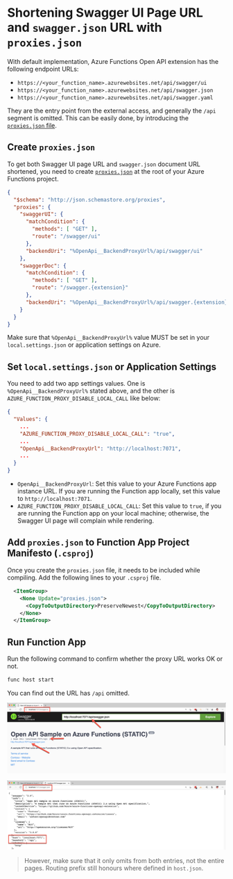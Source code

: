 # Shortening Swagger UI Page URL and `swagger.json` URL with `proxies.json` #

With default implementation, Azure Functions Open API extension has the following endpoint URLs:

* `https://<your_function_name>.azurewebsites.net/api/swagger/ui`
* `https://<your_function_name>.azurewebsites.net/api/swagger.json`
* `https://<your_function_name>.azurewebsites.net/api/swagger.yaml`

They are the entry point from the external access, and generally the `/api` segment is omitted. This can be easily done, by introducing the [`proxies.json` file](https://docs.microsoft.com/azure/azure-functions/functions-proxies?WT.mc_id=dotnet_0000_juyoo).


## Create `proxies.json` ##

To get both Swagger UI page URL and `swagger.json` document URL shortened, you need to create [`proxies.json`](https://docs.microsoft.com/azure/azure-functions/functions-proxies?WT.mc_id=dotnet_0000_juyoo) at the root of your Azure Functions project.

```json
{
  "$schema": "http://json.schemastore.org/proxies",
  "proxies": {
    "swaggerUI": {
      "matchCondition": {
        "methods": [ "GET" ],
        "route": "/swagger/ui"
      },
      "backendUri": "%OpenApi__BackendProxyUrl%/api/swagger/ui"
    },
    "swaggerDoc": {
      "matchCondition": {
        "methods": [ "GET" ],
        "route": "/swagger.{extension}"
      },
      "backendUri": "%OpenApi__BackendProxyUrl%/api/swagger.{extension}"
    }
  }
}
```

Make sure that `%OpenApi__BackendProxyUrl%` value MUST be set in your `local.settings.json` or application settings on Azure.


## Set `local.settings.json` or Application Settings ##

You need to add two app settings values. One is `%OpenApi__BackendProxyUrl%` stated above, and the other is `AZURE_FUNCTION_PROXY_DISABLE_LOCAL_CALL` like below:

```json
{
  "Values": {
    ...
    "AZURE_FUNCTION_PROXY_DISABLE_LOCAL_CALL": "true",
    ...
    "OpenApi__BackendProxyUrl": "http://localhost:7071",
    ...
  }
}
```

* `OpenApi__BackendProxyUrl`: Set this value to your Azure Functions app instance URL. If you are running the Function app locally, set this value to `http://localhost:7071`.
* `AZURE_FUNCTION_PROXY_DISABLE_LOCAL_CALL`: Set this value to `true`, if you are running the Function app on your local machine; otherwise, the Swagger UI page will complain while rendering.


## Add `proxies.json` to Function App Project Manifesto (`.csproj`) ##

Once you create the `proxies.json` file, it needs to be included while compiling. Add the following lines to your `.csproj` file.

```xml
  <ItemGroup>
    <None Update="proxies.json">
      <CopyToOutputDirectory>PreserveNewest</CopyToOutputDirectory>
    </None>
  </ItemGroup>
```


## Run Function App ##

Run the following command to confirm whether the proxy URL works OK or not.

```bash
func host start
```

You can find out the URL has `/api` omitted.

![Swagger UI with URL Shortened](images/image-18.png)

![Swagger Document with URL Shortened](images/image-19.png)

> However, make sure that it only omits from both entries, not the entire pages. Routing prefix still honours where defined in `host.json`.

